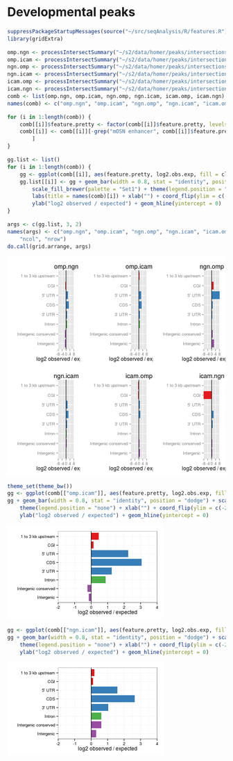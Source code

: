 Developmental peaks
========================================================


```r
suppressPackageStartupMessages(source("~/src/seqAnalysis/R/features.R"))
library(gridExtra)
```



```r
omp.ngn <- processIntersectSummary("~/s2/data/homer/peaks/intersections/cells/omp_hmc_gc_input_ngn_hmc_gc_F3.bed/summary")
omp.icam <- processIntersectSummary("~/s2/data/homer/peaks/intersections/cells/omp_hmc_gc_input_icam_hmc_gc_F3.bed/summary")
ngn.omp <- processIntersectSummary("~/s2/data/homer/peaks/intersections/cells/ngn_hmc_gc_input_omp_hmc_gc_F3.bed/summary")
ngn.icam <- processIntersectSummary("~/s2/data/homer/peaks/intersections/cells/ngn_hmc_gc_input_icam_hmc_gc_F3.bed/summary")
icam.omp <- processIntersectSummary("~/s2/data/homer/peaks/intersections/cells/icam_hmc_gc_input_omp_hmc_gc_F3.bed/summary")
icam.ngn <- processIntersectSummary("~/s2/data/homer/peaks/intersections/cells/icam_hmc_gc_input_ngn_hmc_gc_F3.bed/summary")
comb <- list(omp.ngn, omp.icam, ngn.omp, ngn.icam, icam.omp, icam.ngn)
names(comb) <- c("omp.ngn", "omp.icam", "ngn.omp", "ngn.icam", "icam.omp", "icam.ngn")
```



```r
for (i in 1:length(comb)) {
    comb[[i]]$feature.pretty <- factor(comb[[i]]$feature.pretty, levels = levels(comb[[i]]$feature.pretty)[length(levels(comb[[i]]$feature.pretty)):1])
    comb[[i]] <- comb[[i]][-grep("mOSN enhancer", comb[[i]]$feature.pretty), 
        ]
}
```



```r
gg.list <- list()
for (i in 1:length(comb)) {
    gg <- ggplot(comb[[i]], aes(feature.pretty, log2.obs.exp, fill = class))
    gg.list[[i]] <- gg + geom_bar(width = 0.8, stat = "identity", position = "dodge") + 
        scale_fill_brewer(palette = "Set1") + theme(legend.position = "none") + 
        labs(title = names(comb)[i]) + xlab("") + coord_flip(ylim = c(-8, 8)) + 
        ylab("log2 observed / expected") + geom_hline(yintercept = 0)
}
```



```r
args <- c(gg.list, 3, 2)
names(args) <- c("omp.ngn", "omp.icam", "ngn.omp", "ngn.icam", "icam.omp", "icam.ngn", 
    "ncol", "nrow")
do.call(grid.arrange, args)
```

![plot of chunk unnamed-chunk-5](figure/unnamed-chunk-5.png) 



```r
theme_set(theme_bw())
gg <- ggplot(comb[["omp.icam"]], aes(feature.pretty, log2.obs.exp, fill = class))
gg + geom_bar(width = 0.8, stat = "identity", position = "dodge") + scale_fill_brewer(palette = "Set1") + 
    theme(legend.position = "none") + xlab("") + coord_flip(ylim = c(-2, 4)) + 
    ylab("log2 observed / expected") + geom_hline(yintercept = 0)
```

![plot of chunk omp_hmc_gc_input_icam_hmc_gc_F3_log2_obs_exp_noMk4](figure/omp_hmc_gc_input_icam_hmc_gc_F3_log2_obs_exp_noMk4.png) 



```r
gg <- ggplot(comb[["ngn.icam"]], aes(feature.pretty, log2.obs.exp, fill = class))
gg + geom_bar(width = 0.8, stat = "identity", position = "dodge") + scale_fill_brewer(palette = "Set1") + 
    theme(legend.position = "none") + xlab("") + coord_flip(ylim = c(-2, 4)) + 
    ylab("log2 observed / expected") + geom_hline(yintercept = 0)
```

![plot of chunk ngn_hmc_gc_input_icam_hmc_gc_F3_log2_obs_exp_noMk4](figure/ngn_hmc_gc_input_icam_hmc_gc_F3_log2_obs_exp_noMk4.png) 

